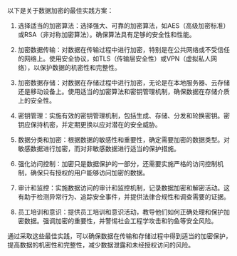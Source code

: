 以下是关于数据加密的最佳实践方案：

1. 选择适当的加密算法：选择强大、可靠的加密算法，如AES（高级加密标准）或RSA（非对称加密算法）。确保算法具有足够的安全性和性能。

2. 加密数据传输：对数据在传输过程中进行加密，特别是在公共网络或不受信任的网络上。使用安全协议，如TLS（传输层安全性）或VPN（虚拟私人网络），以保护数据的机密性和完整性。

3. 加密数据存储：对数据在存储过程中进行加密，无论是在本地服务器、云存储还是移动设备上。使用适当的加密算法和密钥管理机制，确保数据在存储介质上的安全性。

4. 密钥管理：实施有效的密钥管理机制，包括生成、存储、分发和轮换密钥。密钥应保持机密，并定期更换以应对潜在的安全威胁。

5. 数据分类和加密：根据数据的敏感性和重要性，确定需要加密的数据类型。对敏感数据进行加密，而对非敏感数据进行适当的保护措施。

6. 强化访问控制：加密只是数据保护的一部分，还需要实施严格的访问控制机制，确保只有授权的用户能够访问加密的数据。

7. 审计和监控：实施数据访问的审计和监控机制，记录数据加密和解密活动。这有助于检测异常行为、追踪安全事件，并提供法律合规性和调查需要的证据。

8. 员工培训和意识：提供员工培训和意识活动，教导他们如何正确处理和保护加密数据。强调加密的重要性，并警惕社会工程学攻击和钓鱼等安全风险。

通过采取这些最佳实践，可以确保数据在传输和存储过程中得到适当的加密保护，提高数据的机密性和完整性，减少数据泄露和未经授权访问的风险。